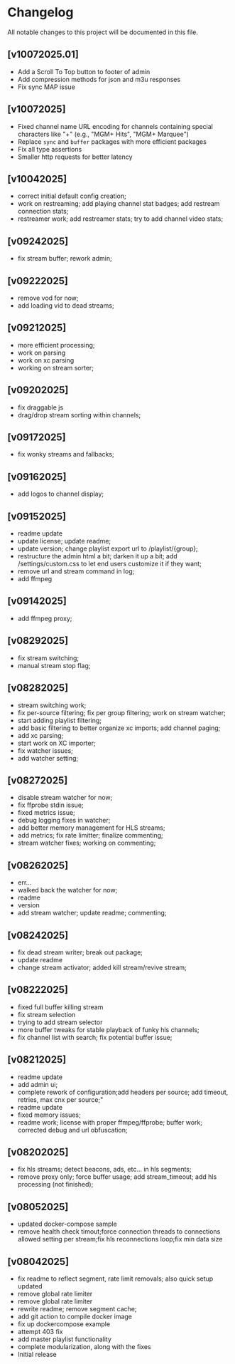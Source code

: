 # Changelog

All notable changes to this project will be documented in this file.

## [v10072025.01]

* Add a Scroll To Top button to footer of admin
* Add compression methods for json and m3u responses
* Fix sync MAP issue

## [v10072025]

* Fixed channel name URL encoding for channels containing special characters like "+" (e.g., "MGM+ Hits", "MGM+ Marquee")
* Replace `sync` and `buffer` packages with more efficient packages
* Fix all type assertions
* Smaller http requests for better latency

## [v10042025]

* correct initial default config creation;
* work on restreaming; add playing channel stat badges; add restream connection stats;
* restreamer work; add restreamer stats; try to add channel video stats;

## [v09242025]

* fix stream buffer; rework admin;

## [v09222025]

* remove vod for now;
* add loading vid to dead streams;

## [v09212025]

* more efficient processing;
* work on parsing
* work on xc parsing
* working on stream sorter;

## [v09202025]

* fix draggable js
* drag/drop stream sorting within channels;

## [v09172025]

* fix wonky streams and fallbacks;

## [v09162025]

* add logos to channel display;

## [v09152025]

* readme update
* update license; update readme;
* update version; change playlist export url to /playlist/{group};
* restructure the admin html a bit; darken it up a bit; add /settings/custom.css to let end users customize it if they want;
* remove url and stream command in log;
* add ffmpeg

## [v09142025]

* add ffmpeg proxy;

## [v08292025]

* fix stream switching;
* manual stream stop flag;

## [v08282025]

* stream switching work;
* fix per-source filtering; fix per group filtering; work on stream watcher;
* start adding playlist filtering;
* add basic filtering to better organize xc imports; add channel paging;
* add xc parsing;
* start work on XC importer;
* fix watcher issues;
* add watcher setting;

## [v08272025]

* disable stream watcher for now;
* fix ffprobe stdin issue;
* fixed metrics issue;
* debug logging fixes in watcher;
* add better memory management for HLS streams;
* add metrics; fix rate limitter; finalize commenting;
* stream watcher fixes; working on commenting;

## [v08262025]

* err...
* walked back the watcher for now;
* readme
* version
* add stream watcher; update readme; commenting;

## [v08242025]

* fix dead stream writer; break out package;
* update readme
* change stream activator; added kill stream/revive stream;

## [v08222025]

* fixed full buffer killing stream
* fix stream selection
* trying to add stream selector
* more buffer tweaks for stable playback of funky hls channels;
* fix channel list with search; fix potential buffer issue;

## [v08212025]

* readme update
* add admin ui;
* complete rework of configuration;add headers per source; add timeout, retries, max cnx per source;"
* readme update
* fixed memory issues;
* readme work; license with proper ffmpeg/ffprobe; buffer work; corrected debug and url obfuscation;

## [v08202025]

* fix hls streams; detect beacons, ads, etc... in hls segments;
* remove proxy only; force buffer usage; add stream_timeout; add hls processing (not finished);

## [v08052025]

* updated docker-compose sample
* remove health check timout;force connection threads to connections allowed setting per stream;fix hls reconnections loop;fix min data size

## [v08042025]

* fix readme to reflect segment, rate limit removals; also quick setup updated
* remove global rate limiter
* remove global rate limiter
* rewrite readme; remove segment cache;
* add git action to compile docker image
* fix up dockercompose example
* attempt 403 fix
* add master playlist functionality
* complete modularization, along with the fixes
* Initial release